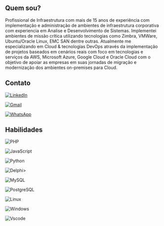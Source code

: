 ## Quem sou?
Profissional de Infraestrutura com mais de 15 anos de experiência com implementação e administração de ambientes de infraestrutura corporativa com experiencia em Analise e Desenvolvimento de Sistemas. Implementei ambientes de missão crítica utilizando tecnologias como Zimbra, VMWare, Ubuntu/Oracle Linux, EMC SAN dentre outras. Atualmente me especializando em Cloud & tecnologias DevOps através da implementação de projetos baseados em cenários reais com foco em tecnologias e serviços da AWS, Microsoft Azure, Google Cloud e Oracle Cloud com o objetivo de apoiar as empresas em suas jornadas de migração e modernização dos ambientes on-premises para Cloud.

## Contato

[![LinkedIn](https://img.shields.io/badge/LinkedIn-0077B5?style=for-the-badge&logo=linkedin&logoColor=white)](https://www.linkedin.com/in/josé-orlando-tosta-santana-a930a054/)

[![Gmail](https://img.shields.io/badge/Gmail-333333?style=for-the-badge&logo=gmail&logoColor=red)](mailto:orlando.tosta@gmail.com)

[![WhatsApp](https://img.shields.io/badge/WhatsApp-25D366?style=for-the-badge&logo=whatsapp&logoColor=white)](https://wa.me/5571981111876)

## Habilidades

![PHP](https://img.shields.io/badge/PHP-777BB4?style=for-the-badge&logo=php&logoColor=white)

![JavaScript](https://img.shields.io/badge/JavaScript-F7DF1E?style=for-the-badge&logo=javascript&logoColor=black)

![Python](https://img.shields.io/badge/python-3670A0?style=for-the-badge&logo=python&logoColor=ffdd54)

![Delphi](https://img.shields.io/badge/Delphi-CC342D?style=for-the-badge&logo=delphi&logoColor=white)>

![MySQL](https://img.shields.io/badge/MySQL-00000F?style=for-the-badge&logo=mysql&logoColor=white)

![PostgreSQL](https://img.shields.io/badge/PostgreSQL-000?style=for-the-badge&logo=postgresql)

![Linux](https://img.shields.io/badge/Linux-000?style=for-the-badge&logo=linux&logoColor=FCC624)

![Windows](https://img.shields.io/badge/Windows-000?style=for-the-badge&logo=windows&logoColor=2CA5E0)

![Vscode](https://img.shields.io/badge/Vscode-007ACC?style=for-the-badge&logo=visual-studio-code&logoColor=white)

